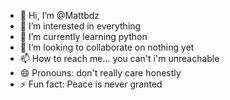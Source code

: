 - 👋 Hi, I’m @Mattbdz
- 👀 I’m interested in everything
- 🌱 I’m currently learning python
- 💞️ I’m looking to collaborate on nothing yet
- 📫 How to reach me... you can't i'm unreachable
- 😄 Pronouns: don't really care honestly
- ⚡ Fun fact: Peace is never granted

<!---
Mattbdz/Mattbdz is a ✨ special ✨ repository because its `README.md` (this file) appears on your GitHub profile.
You can click the Preview link to take a look at your changes.
--->
